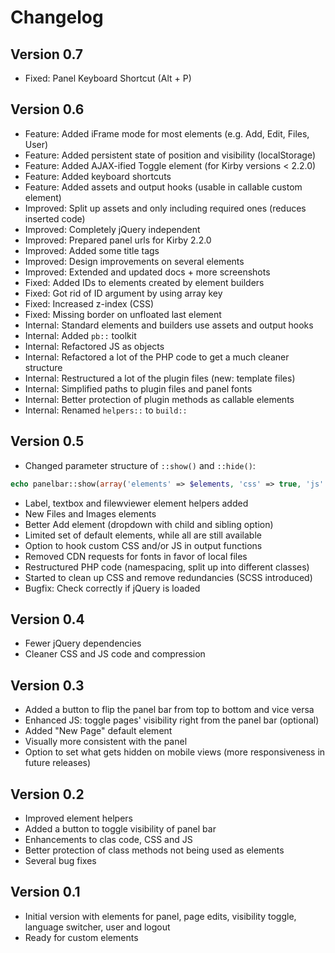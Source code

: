 # Changelog

## Version 0.7
- Fixed: Panel Keyboard Shortcut (Alt + P)

## Version 0.6
- Feature: Added iFrame mode for most elements (e.g. Add, Edit, Files, User)
- Feature: Added persistent state of position and visibility (localStorage)
- Feature: Added AJAX-ified Toggle element (for Kirby versions < 2.2.0)
- Feature: Added keyboard shortcuts
- Feature: Added assets and output hooks (usable in callable custom element)
- Improved: Split up assets and only including required ones (reduces inserted code)
- Improved: Completely jQuery independent
- Improved: Prepared panel urls for Kirby 2.2.0
- Improved: Added some title tags
- Improved: Design improvements on several elements
- Improved: Extended and updated docs + more screenshots
- Fixed: Added IDs to elements created by element builders
- Fixed: Got rid of ID argument by using array key
- Fixed: Increased z-index (CSS)
- Fixed: Missing border on unfloated last element
- Internal: Standard elements and builders use assets and output hooks
- Internal: Added `pb::` toolkit
- Internal: Refactored JS as objects
- Internal: Refactored a lot of the PHP code to get a much cleaner structure
- Internal: Restructured a lot of the plugin files (new: template files)
- Internal: Simplified paths to plugin files and panel fonts
- Internal: Better protection of plugin methods as callable elements
- Internal: Renamed `helpers::` to `build::`

## Version 0.5
- Changed parameter structure of `::show()` and `::hide()`:
```php
echo panelbar::show(array('elements' => $elements, 'css' => true, 'js' => true));
```
- Label, textbox and filewviewer element helpers added
- New Files and Images elements
- Better Add element (dropdown with child and sibling option)
- Limited set of default elements, while all are still available
- Option to hook custom CSS and/or JS in output functions
- Removed CDN requests for fonts in favor of local files
- Restructured PHP code (namespacing, split up into different classes)
- Started to clean up CSS and remove redundancies (SCSS introduced)
- Bugfix: Check correctly if jQuery is loaded

## Version 0.4
- Fewer jQuery dependencies
- Cleaner CSS and JS code and compression

## Version 0.3
- Added a button to flip the panel bar from top to bottom and vice versa
- Enhanced JS: toggle pages' visibility right from the panel bar (optional)
- Added "New Page" default element
- Visually more consistent with the panel
- Option to set what gets hidden on mobile views (more responsiveness in future releases)

## Version 0.2
- Improved element helpers
- Added a button to toggle visibility of panel bar
- Enhancements to clas code, CSS and JS
- Better protection of class methods not being used as elements
- Several bug fixes

## Version 0.1
- Initial version with elements for panel, page edits, visibility toggle, language switcher, user and logout
- Ready for custom elements
